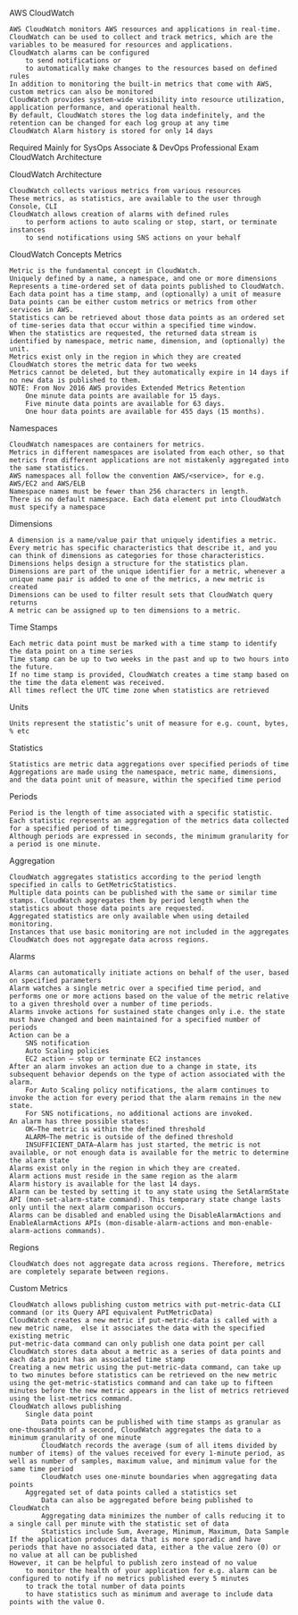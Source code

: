 AWS CloudWatch

    AWS CloudWatch monitors AWS resources and applications in real-time.
    CloudWatch can be used to collect and track metrics, which are the variables to be measured for resources and applications.
    CloudWatch alarms can be configured
        to send notifications or
        to automatically make changes to the resources based on defined rules
    In addition to monitoring the built-in metrics that come with AWS, custom metrics can also be monitored
    CloudWatch provides system-wide visibility into resource utilization, application performance, and operational health.
    By default, CloudWatch stores the log data indefinitely, and the retention can be changed for each log group at any time
    CloudWatch Alarm history is stored for only 14 days

Required Mainly for SysOps Associate & DevOps Professional Exam
CloudWatch Architecture

CloudWatch Architecture

    CloudWatch collects various metrics from various resources
    These metrics, as statistics, are available to the user through Console, CLI
    CloudWatch allows creation of alarms with defined rules
        to perform actions to auto scaling or stop, start, or terminate instances
        to send notifications using SNS actions on your behalf

CloudWatch Concepts
Metrics

    Metric is the fundamental concept in CloudWatch.
    Uniquely defined by a name, a namespace, and one or more dimensions
    Represents a time-ordered set of data points published to CloudWatch.
    Each data point has a time stamp, and (optionally) a unit of measure
    Data points can be either custom metrics or metrics from other
    services in AWS.
    Statistics can be retrieved about those data points as an ordered set of time-series data that occur within a specified time window.
    When the statistics are requested, the returned data stream is identified by namespace, metric name, dimension, and (optionally) the unit.
    Metrics exist only in the region in which they are created
    CloudWatch stores the metric data for two weeks
    Metrics cannot be deleted, but they automatically expire in 14 days if no new data is published to them.
    NOTE: From Nov 2016 AWS provides Extended Metrics Retention
        One minute data points are available for 15 days.
        Five minute data points are available for 63 days.
        One hour data points are available for 455 days (15 months).

Namespaces

    CloudWatch namespaces are containers for metrics.
    Metrics in different namespaces are isolated from each other, so that metrics from different applications are not mistakenly aggregated into the same statistics.
    AWS namespaces all follow the convention AWS/<service>, for e.g. AWS/EC2 and AWS/ELB
    Namespace names must be fewer than 256 characters in length.
    There is no default namespace. Each data element put into CloudWatch must specify a namespace

Dimensions

    A dimension is a name/value pair that uniquely identifies a metric.
    Every metric has specific characteristics that describe it, and you can think of dimensions as categories for those characteristics.
    Dimensions helps design a structure for the statistics plan.
    Dimensions are part of the unique identifier for a metric, whenever a unique name pair is added to one of the metrics, a new metric is created
    Dimensions can be used to filter result sets that CloudWatch query returns
    A metric can be assigned up to ten dimensions to a metric.

Time Stamps

    Each metric data point must be marked with a time stamp to identify the data point on a time series
    Time stamp can be up to two weeks in the past and up to two hours into the future.
    If no time stamp is provided, CloudWatch creates a time stamp based on the time the data element was received.
    All times reflect the UTC time zone when statistics are retrieved

Units

    Units represent the statistic’s unit of measure for e.g. count, bytes, % etc

Statistics

    Statistics are metric data aggregations over specified periods of time
    Aggregations are made using the namespace, metric name, dimensions, and the data point unit of measure, within the specified time period

Periods

    Period is the length of time associated with a specific statistic.
    Each statistic represents an aggregation of the metrics data collected for a specified period of time.
    Although periods are expressed in seconds, the minimum granularity for a period is one minute.

Aggregation

    CloudWatch aggregates statistics according to the period length specified in calls to GetMetricStatistics.
    Multiple data points can be published with the same or similar time stamps. CloudWatch aggregates them by period length when the statistics about those data points are requested.
    Aggregated statistics are only available when using detailed monitoring.
    Instances that use basic monitoring are not included in the aggregates
    CloudWatch does not aggregate data across regions.

Alarms

    Alarms can automatically initiate actions on behalf of the user, based on specified parameters
    Alarm watches a single metric over a specified time period, and performs one or more actions based on the value of the metric relative to a given threshold over a number of time periods.
    Alarms invoke actions for sustained state changes only i.e. the state must have changed and been maintained for a specified number of periods
    Action can be a
        SNS notification
        Auto Scaling policies
        EC2 action – stop or terminate EC2 instances
    After an alarm invokes an action due to a change in state, its subsequent behavior depends on the type of action associated with the alarm.
        For Auto Scaling policy notifications, the alarm continues to invoke the action for every period that the alarm remains in the new state.
        For SNS notifications, no additional actions are invoked.
    An alarm has three possible states:
        OK—The metric is within the defined threshold
        ALARM—The metric is outside of the defined threshold
        INSUFFICIENT_DATA—Alarm has just started, the metric is not available, or not enough data is available for the metric to determine the alarm state
    Alarms exist only in the region in which they are created.
    Alarm actions must reside in the same region as the alarm
    Alarm history is available for the last 14 days.
    Alarm can be tested by setting it to any state using the SetAlarmState API (mon-set-alarm-state command). This temporary state change lasts only until the next alarm comparison occurs.
    Alarms can be disabled and enabled using the DisableAlarmActions and EnableAlarmActions APIs (mon-disable-alarm-actions and mon-enable-alarm-actions commands).

Regions

    CloudWatch does not aggregate data across regions. Therefore, metrics are completely separate between regions.

Custom Metrics

    CloudWatch allows publishing custom metrics with put-metric-data CLI command (or its Query API equivalent PutMetricData)
    CloudWatch creates a new metric if put-metric-data is called with a new metric name,  else it associates the data with the specified existing metric
    put-metric-data command can only publish one data point per call
    CloudWatch stores data about a metric as a series of data points and each data point has an associated time stamp
    Creating a new metric using the put-metric-data command, can take up to two minutes before statistics can be retrieved on the new metric using the get-metric-statistics command and can take up to fifteen minutes before the new metric appears in the list of metrics retrieved using the list-metrics command.
    CloudWatch allows publishing
        Single data point
            Data points can be published with time stamps as granular as one-thousandth of a second, CloudWatch aggregates the data to a minimum granularity of one minute
            CloudWatch records the average (sum of all items divided by number of items) of the values received for every 1-minute period, as well as number of samples, maximum value, and minimum value for the same time period
            CloudWatch uses one-minute boundaries when aggregating data points
        Aggregated set of data points called a statistics set
            Data can also be aggregated before being published to CloudWatch
            Aggregating data minimizes the number of calls reducing it to a single call per minute with the statistic set of data
            Statistics include Sum, Average, Minimum, Maximum, Data Sample
    If the application produces data that is more sporadic and have periods that have no associated data, either a the value zero (0) or no value at all can be published
    However, it can be helpful to publish zero instead of no value
        to monitor the health of your application for e.g. alarm can be configured to notify if no metrics published every 5 minutes
        to track the total number of data points
        to have statistics such as minimum and average to include data points with the value 0.
